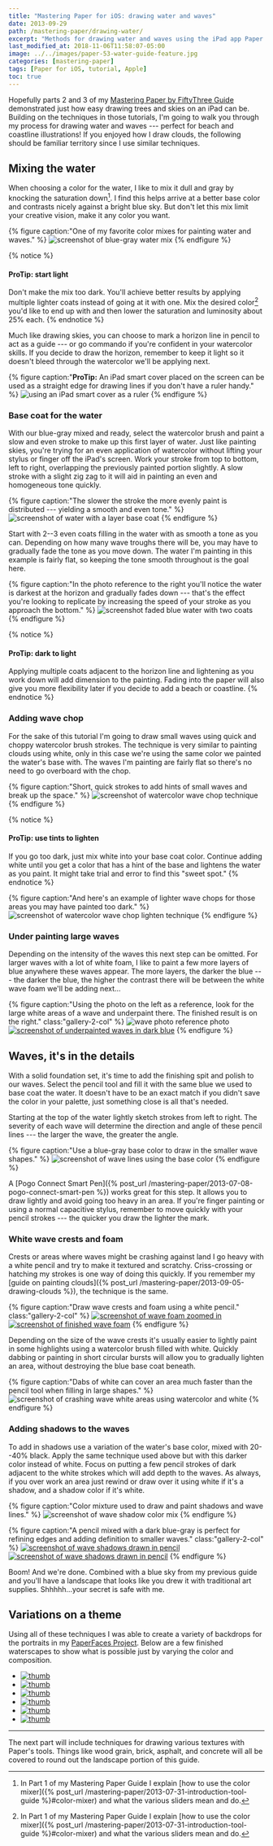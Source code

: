 ```yaml
---
title: "Mastering Paper for iOS: drawing water and waves"
date: 2013-09-29
path: /mastering-paper/drawing-water/
excerpt: "Methods for drawing water and waves using the iPad app Paper for iOS."
last_modified_at: 2018-11-06T11:58:07-05:00
image: ../../images/paper-53-water-guide-feature.jpg
categories: [mastering-paper]
tags: [Paper for iOS, tutorial, Apple]
toc: true
---
```


Hopefully parts 2 and 3 of my [Mastering Paper by FiftyThree Guide](/mastering-paper/) demonstrated just how easy drawing trees and skies on an iPad can be. Building on the techniques in those tutorials, I'm going to walk you through my process for drawing water and waves --- perfect for beach and coastline illustrations! If you enjoyed how I draw clouds, the following should be familiar territory since I use similar techniques.

## Mixing the water

When choosing a color for the water, I like to mix it dull and gray by knocking the saturation down[^mixer]. I find this helps arrive at a better base color and contrasts nicely against a bright blue sky. But don't let this mix limit your creative vision, make it any color you want.

{% figure caption:"One of my favorite color mixes for painting water and waves." %}
![screenshot of blue-gray water mix](../../images/paper-53-water-color-mix.jpg)
{% endfigure %}

{% notice %}
#### ProTip: start light

Don't make the mix too dark. You'll achieve better results by applying multiple lighter coats instead of going at it with one. Mix the desired color[^mixer] you'd like to end up with and then lower the saturation and luminosity about 25% each.
{% endnotice %}

[^mixer]: In Part 1 of my Mastering Paper Guide I explain [how to use the color mixer]({% post_url /mastering-paper/2013-07-31-introduction-tool-guide %}#color-mixer) and what the various sliders mean and do.

Much like drawing skies, you can choose to mark a horizon line in pencil to act as a guide --- or go commando if you're confident in your watercolor skills. If you decide to draw the horizon, remember to keep it light so it doesn't bleed through the watercolor we'll be applying next.

{% figure caption:"**ProTip:** An iPad smart cover placed on the screen can be used as a straight edge for drawing lines if you don't have a ruler handy." %}
![using an iPad smart cover as a ruler](../../images/paper-53-smart-cover-rule.jpg)
{% endfigure %}

### Base coat for the water

With our blue-gray mixed and ready, select the watercolor brush and paint a slow and even stroke to make up this first layer of water. Just like painting skies, you're trying for an even application of watercolor without lifting your stylus or finger off the iPad's screen. Work your stroke from top to bottom, left to right, overlapping the previously painted portion slightly. A slow stroke with a slight zig zag to it will aid in painting an even and homogeneous tone quickly.

{% figure caption:"The slower the stroke the more evenly paint is distributed --- yielding a smooth and even tone." %}
![screenshot of water with a layer base coat](../../images/paper-53-water-base-coat.jpg)
{% endfigure %}

Start with 2--3 even coats filling in the water with as smooth a tone as you can. Depending on how many wave troughs there will be, you may have to gradually fade the tone as you move down. The water I'm painting in this example is fairly flat, so keeping the tone smooth throughout is the goal here.

{% figure caption:"In the photo reference to the right you'll notice the water is darkest at the horizon and gradually fades down --- that's the effect you're looking to replicate by increasing the speed of your stroke as you approach the bottom." %}
![screenshot faded blue water with two coats](../../images/paper-53-water-fade-reference.jpg)
{% endfigure %}

{% notice %}
#### ProTip: dark to light

Applying multiple coats adjacent to the horizon line and lightening as you work down will add dimension to the painting. Fading into the paper will also give you more flexibility later if you decide to add a beach or coastline.
{% endnotice %}

### Adding wave chop

For the sake of this tutorial I'm going to draw small waves using quick and choppy watercolor brush strokes. The technique is very similar to painting clouds using white, only in this case we're using the same color we painted the water's base with. The waves I'm painting are fairly flat so there's no need to go overboard with the chop.

{% figure caption:"Short, quick strokes to add hints of small waves and break up the space." %}
![screenshot of watercolor wave chop technique](../../images/paper-53-wave-chop-dark.jpg)
{% endfigure %}

{% notice %}
#### ProTip: use tints to lighten

If you go too dark, just mix white into your base coat color. Continue adding white until you get a color that has a hint of the base and lightens the water as you paint. It might take trial and error to find this "sweet spot."
{% endnotice %}

{% figure caption:"And here's an example of lighter wave chops for those areas you may have painted too dark." %}
![screenshot of watercolor wave chop lighten technique](../../images/paper-53-wave-chop-light.jpg)
{% endfigure %}

### Under painting large waves

Depending on the intensity of the waves this next step can be omitted. For larger waves with a lot of white foam, I like to paint a few more layers of blue anywhere these waves appear. The more layers, the darker the blue --- the darker the blue, the higher the contrast there will be between the white wave foam we'll be adding next…

{% figure caption:"Using the photo on the left as a reference, look for the large white areas of a wave and underpaint there. The finished result is on the right." class:"gallery-2-col" %}
![wave photo reference photo](../../images/paper-53-waves-photo.jpg) [![screenshot of underpainted waves in dark blue](../../images/paper-53-waves-underpainting.jpg)](../../images/paper-53-waves-underpainting-lg.jpg)
{% endfigure %}

## Waves, it's in the details

With a solid foundation set, it's time to add the finishing spit and polish to our waves. Select the pencil tool and fill it with the same blue we used to base coat the water. It doesn't have to be an exact match if you didn't save the color in your palette, just something close is all that's needed.

Starting at the top of the water lightly sketch strokes from left to right. The severity of each wave will determine the direction and angle of these pencil lines --- the larger the wave, the greater the angle.

{% figure caption:"Use a blue-gray base color to draw in the smaller wave shapes." %}
![screenshot of wave lines using the base color](../../images/paper-53-wave-lines-blue.jpg)
{% endfigure %}

A [Pogo Connect Smart Pen]({% post_url /mastering-paper/2013-07-08-pogo-connect-smart-pen %}) works great for this step. It allows you to draw lightly and avoid going too heavy in an area. If you're finger painting or using a normal capacitive stylus, remember to move quickly with your pencil strokes --- the quicker you draw the lighter the mark.

### White wave crests and foam

Crests or areas where waves might be crashing against land I go heavy with a white pencil and try to make it textured and scratchy. Criss-crossing or hatching my strokes is one way of doing this quickly. If you remember my [guide on painting clouds]({% post_url /mastering-paper/2013-09-05-drawing-clouds %}), the technique is the same.

{% figure caption:"Draw wave crests and foam using a white pencil." class:"gallery-2-col" %}
[![screenshot of wave foam zoomed in](../../images/paper-53-white-foam-detail.jpg)](../../images/paper-53-white-foam-detail-lg.jpg) [![screenshot of finished wave foam](../../images/paper-53-white-foam.jpg)](../../images/paper-53-white-foam-lg.jpg)
{% endfigure %}

Depending on the size of the wave crests it's usually easier to lightly paint in some highlights using a watercolor brush filled with white. Quickly dabbing or painting in short circular bursts will allow you to gradually lighten an area, without destroying the blue base coat beneath.

{% figure caption:"Dabs of white can cover an area much faster than the pencil tool when filling in large shapes." %}
![screenshot of crashing wave white areas using watercolor and white](../../images/paper-53-wave-foam-brush.jpg)
{% endfigure %}

### Adding shadows to the waves

To add in shadows use a variation of the water's base color, mixed with 20--40% black. Apply the same technique used above but with this darker color instead of white. Focus on putting a few pencil strokes of dark adjacent to the white strokes which will add depth to the waves. As always, if you over work an area just rewind or draw over it using white if it's a shadow, and a shadow color if it's white.

{% figure caption:"Color mixture used to draw and paint shadows and wave lines." %}
![screenshot of wave shadow color mix](../../images/paper-53-wave-shadow-mix.jpg)
{% endfigure %}

{% figure caption:"A pencil mixed with a dark blue-gray is perfect for refining edges and adding definition to smaller waves." class:"gallery-2-col" %}
[![screenshot of wave shadows drawn in pencil](../../images/paper-53-wave-shadows-zoom.jpg)](../../images/paper-53-wave-shadows-zoom-lg.jpg) [![screenshot of wave shadows drawn in pencil](../../images/paper-53-wave-shadows.jpg)](../../images/paper-53-wave-shadows-lg.jpg)
{% endfigure %}

Boom! And we're done. Combined with a blue sky from my previous guide and you'll have a landscape that looks like you drew it with traditional art supplies. Shhhhh...your secret is safe with me.

## Variations on a theme

Using all of these techniques I was able to create a variety of backdrops for the portraits in my [PaperFaces Project](/paperfaces/). Below are a few finished waterscapes to show what is possible just by varying the color and composition.

<ul class="gallery-thumbnails">
  <li><a href="{% post_url /paperfaces/2013-09-03-andrewbrewer-portrait %}"><img src="/assets/images/paperfaces-andrewbrewer-twitter-150.jpg" alt="thumb" /></a></li>
  <li><a href="{% post_url /paperfaces/2013-07-29-sbrolins-portrait %}"><img src="/assets/images/paperfaces-sbrolins-twitter-150.jpg" alt="thumb" /></a></li>
  <li><a href="{% post_url /paperfaces/2013-05-31-bradersk8r-portrait %}"><img src="/assets/images/paperfaces-bradersk8r-twitter-150.jpg" alt="thumb" /></a></li>
  <li><a href="{% post_url /paperfaces/2013-05-08-iron-man-portrait %}"><img src="/assets/images/paperfaces-iron-man-3-150.jpg" alt="thumb" /></a></li>
  <li><a href="{% post_url /paperfaces/2013-03-15-agentkyle-portrait %}"><img src="/assets/images/paperfaces-agentkyle-twitter-150.jpg" alt="thumb" /></a></li>
  <li><a href="{% post_url /paperfaces/2013-01-25-jamesonroot-portrait %}"><img src="/assets/images/paperfaces-jamesonroot-twitter-150.jpg" alt="thumb" /></a></li>
</ul>

---

The next part will include techniques for drawing various textures with Paper's tools. Things like wood grain, brick, asphalt, and concrete will all be covered to round out the landscape portion of this guide.
